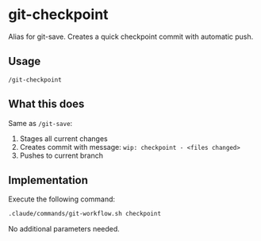# git-checkpoint

Alias for git-save. Creates a quick checkpoint commit with automatic push.

## Usage
```
/git-checkpoint
```

## What this does
Same as `/git-save`:
1. Stages all current changes
2. Creates commit with message: `wip: checkpoint - <files changed>`
3. Pushes to current branch

## Implementation
Execute the following command:

```bash
.claude/commands/git-workflow.sh checkpoint
```

No additional parameters needed.